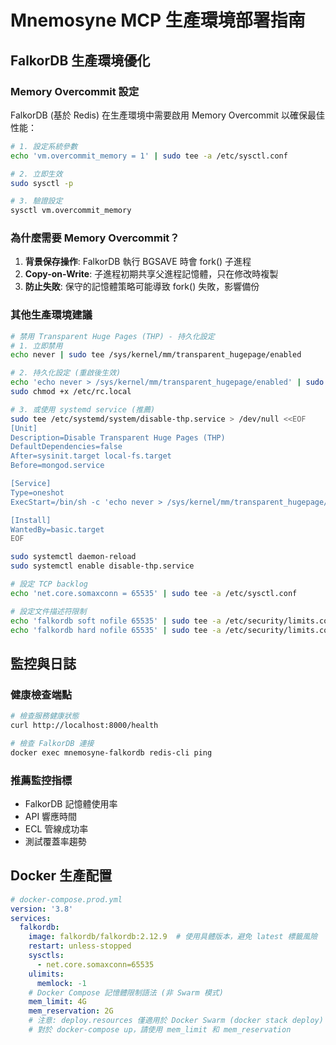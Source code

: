 # Mnemosyne MCP 生產環境部署指南

## FalkorDB 生產環境優化

### Memory Overcommit 設定

FalkorDB (基於 Redis) 在生產環境中需要啟用 Memory Overcommit 以確保最佳性能：

```bash
# 1. 設定系統參數
echo 'vm.overcommit_memory = 1' | sudo tee -a /etc/sysctl.conf

# 2. 立即生效
sudo sysctl -p

# 3. 驗證設定
sysctl vm.overcommit_memory
```

### 為什麼需要 Memory Overcommit？

1. **背景保存操作**: FalkorDB 執行 BGSAVE 時會 fork() 子進程
2. **Copy-on-Write**: 子進程初期共享父進程記憶體，只在修改時複製
3. **防止失敗**: 保守的記憶體策略可能導致 fork() 失敗，影響備份

### 其他生產環境建議

```bash
# 禁用 Transparent Huge Pages (THP) - 持久化設定
# 1. 立即禁用
echo never | sudo tee /sys/kernel/mm/transparent_hugepage/enabled

# 2. 持久化設定 (重啟後生效)
echo 'echo never > /sys/kernel/mm/transparent_hugepage/enabled' | sudo tee -a /etc/rc.local
sudo chmod +x /etc/rc.local

# 3. 或使用 systemd service (推薦)
sudo tee /etc/systemd/system/disable-thp.service > /dev/null <<EOF
[Unit]
Description=Disable Transparent Huge Pages (THP)
DefaultDependencies=false
After=sysinit.target local-fs.target
Before=mongod.service

[Service]
Type=oneshot
ExecStart=/bin/sh -c 'echo never > /sys/kernel/mm/transparent_hugepage/enabled'

[Install]
WantedBy=basic.target
EOF

sudo systemctl daemon-reload
sudo systemctl enable disable-thp.service

# 設定 TCP backlog
echo 'net.core.somaxconn = 65535' | sudo tee -a /etc/sysctl.conf

# 設定文件描述符限制
echo 'falkordb soft nofile 65535' | sudo tee -a /etc/security/limits.conf
echo 'falkordb hard nofile 65535' | sudo tee -a /etc/security/limits.conf
```

## 監控與日誌

### 健康檢查端點

```bash
# 檢查服務健康狀態
curl http://localhost:8000/health

# 檢查 FalkorDB 連接
docker exec mnemosyne-falkordb redis-cli ping
```

### 推薦監控指標

- FalkorDB 記憶體使用率
- API 響應時間
- ECL 管線成功率
- 測試覆蓋率趨勢

## Docker 生產配置

```yaml
# docker-compose.prod.yml
version: '3.8'
services:
  falkordb:
    image: falkordb/falkordb:2.12.9  # 使用具體版本，避免 latest 標籤風險
    restart: unless-stopped
    sysctls:
      - net.core.somaxconn=65535
    ulimits:
      memlock: -1
    # Docker Compose 記憶體限制語法 (非 Swarm 模式)
    mem_limit: 4G
    mem_reservation: 2G
    # 注意: deploy.resources 僅適用於 Docker Swarm (docker stack deploy)
    # 對於 docker-compose up，請使用 mem_limit 和 mem_reservation
```
